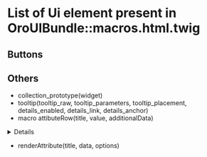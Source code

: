 List of Ui element present in OroUIBundle::macros.html.twig
=====================================

Buttons
----------------

Others
----------------
- collection_prototype(widget)
- tooltip(tooltip_raw, tooltip_parameters, tooltip_placement, details_enabled, details_link, details_anchor)
- macro attibuteRow(title, value, additionalData)

<details><summary>Details</summary>
<p>
```
Render attribute row
           Parameters:
               title - attribute title
               value - attribute value
               additionalData - array with additional data")
```
</p>
</details>





 - renderAttribute(title, data, options)
       
